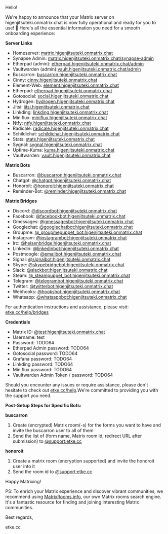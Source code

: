 Hello!

We're happy to announce that your Matrix server on higenjitsuteki.onmatrix.chat is now fully operational and ready for you to use! 🎉
Here's all the essential information you need for a smooth onboarding experience:

**Server Links**

* Homeserver: [matrix.higenjitsuteki.onmatrix.chat](https://matrix.higenjitsuteki.onmatrix.chat)
* Synapse Admin: [matrix.higenjitsuteki.onmatrix.chat/synapse-admin](https://matrix.higenjitsuteki.onmatrix.chat/synapse-admin)
* Etherpad (admin): [etherpad.higenjitsuteki.onmatrix.chat/admin](https://etherpad.higenjitsuteki.onmatrix.chat/admin)
* Vaultwarden (admin):[vault.higenjitsuteki.onmatrix.chat/admin](https://vault.higenjitsuteki.onmatrix.chat/admin)
* Buscarron: [buscarron.higenjitsuteki.onmatrix.chat](https://buscarron.higenjitsuteki.onmatrix.chat)
* Cinny: [cinny.higenjitsuteki.onmatrix.chat](https://cinny.higenjitsuteki.onmatrix.chat)
* Element-Web: [element.higenjitsuteki.onmatrix.chat](https://element.higenjitsuteki.onmatrix.chat)
* Etherpad: [etherpad.higenjitsuteki.onmatrix.chat](https://etherpad.higenjitsuteki.onmatrix.chat)
* Gotosocial: [social.higenjitsuteki.onmatrix.chat](https://social.higenjitsuteki.onmatrix.chat)
* Hydrogen: [hydrogen.higenjitsuteki.onmatrix.chat](https://hydrogen.higenjitsuteki.onmatrix.chat)
* Jitsi: [jitsi.higenjitsuteki.onmatrix.chat](https://jitsi.higenjitsuteki.onmatrix.chat)
* Linkding: [linkding.higenjitsuteki.onmatrix.chat](https://linkding.higenjitsuteki.onmatrix.chat)
* Miniflux: [miniflux.higenjitsuteki.onmatrix.chat](https://miniflux.higenjitsuteki.onmatrix.chat)
* Ntfy: [ntfy.higenjitsuteki.onmatrix.chat](https://ntfy.higenjitsuteki.onmatrix.chat)
* Radicale: [radicale.higenjitsuteki.onmatrix.chat](https://radicale.higenjitsuteki.onmatrix.chat)
* Schildichat: [schildichat.higenjitsuteki.onmatrix.chat](https://schildichat.higenjitsuteki.onmatrix.chat)
* Stats: [stats.higenjitsuteki.onmatrix.chat](https://stats.higenjitsuteki.onmatrix.chat)
* Sygnal: [sygnal.higenjitsuteki.onmatrix.chat](https://sygnal.higenjitsuteki.onmatrix.chat)
* Uptime-Kuma: [kuma.higenjitsuteki.onmatrix.chat](https://kuma.higenjitsuteki.onmatrix.chat)
* Vaultwarden: [vault.higenjitsuteki.onmatrix.chat](https://vault.higenjitsuteki.onmatrix.chat)


**Matrix Bots**

* Buscarron: [@buscarron:higenjitsuteki.onmatrix.chat](https://matrix.to/#/@buscarron:higenjitsuteki.onmatrix.chat)
* Chatgpt: [@chatgpt:higenjitsuteki.onmatrix.chat](https://matrix.to/#/@chatgpt:higenjitsuteki.onmatrix.chat)
* Honoroit: [@honoroit:higenjitsuteki.onmatrix.chat](https://matrix.to/#/@honoroit:higenjitsuteki.onmatrix.chat)
* Reminder-Bot: [@reminder:higenjitsuteki.onmatrix.chat](https://matrix.to/#/@reminder:higenjitsuteki.onmatrix.chat)


**Matrix Bridges**

* Discord: [@discordbot:higenjitsuteki.onmatrix.chat](https://matrix.to/#/@discordbot:higenjitsuteki.onmatrix.chat)
* Facebook: [@facebookbot:higenjitsuteki.onmatrix.chat](https://matrix.to/#/@facebookbot:higenjitsuteki.onmatrix.chat)
* Gmessages: [@gmessagesbot:higenjitsuteki.onmatrix.chat](https://matrix.to/#/@gmessagesbot:higenjitsuteki.onmatrix.chat)
* Googlechat: [@googlechatbot:higenjitsuteki.onmatrix.chat](https://matrix.to/#/@googlechatbot:higenjitsuteki.onmatrix.chat)
* Groupme: [@_groupmepuppet_bot:higenjitsuteki.onmatrix.chat](https://matrix.to/#/@_groupmepuppet_bot:higenjitsuteki.onmatrix.chat)
* Instagram: [@instagrambot:higenjitsuteki.onmatrix.chat](https://matrix.to/#/@instagrambot:higenjitsuteki.onmatrix.chat)
* Irc: [@heisenbridge:higenjitsuteki.onmatrix.chat](https://matrix.to/#/@heisenbridge:higenjitsuteki.onmatrix.chat)
* Linkedin: [@linkedinbot:higenjitsuteki.onmatrix.chat](https://matrix.to/#/@linkedinbot:higenjitsuteki.onmatrix.chat)
* Postmoogle: [@emailbot:higenjitsuteki.onmatrix.chat](https://matrix.to/#/@emailbot:higenjitsuteki.onmatrix.chat)
* Signal: [@signalbot:higenjitsuteki.onmatrix.chat](https://matrix.to/#/@signalbot:higenjitsuteki.onmatrix.chat)
* Skype: [@skypebridgebot:higenjitsuteki.onmatrix.chat](https://matrix.to/#/@skypebridgebot:higenjitsuteki.onmatrix.chat)
* Slack: [@slackbot:higenjitsuteki.onmatrix.chat](https://matrix.to/#/@slackbot:higenjitsuteki.onmatrix.chat)
* Steam: [@_steampuppet_bot:higenjitsuteki.onmatrix.chat](https://matrix.to/#/@_steampuppet_bot:higenjitsuteki.onmatrix.chat)
* Telegram: [@telegrambot:higenjitsuteki.onmatrix.chat](https://matrix.to/#/@telegrambot:higenjitsuteki.onmatrix.chat)
* Twitter: [@twitterbot:higenjitsuteki.onmatrix.chat](https://matrix.to/#/@twitterbot:higenjitsuteki.onmatrix.chat)
* Webhooks: [@hookshot:higenjitsuteki.onmatrix.chat](https://matrix.to/#/@hookshot:higenjitsuteki.onmatrix.chat)
* Whatsapp: [@whatsappbot:higenjitsuteki.onmatrix.chat](https://matrix.to/#/@whatsappbot:higenjitsuteki.onmatrix.chat)

For authentication instructions and assistance, please visit: [etke.cc/help/bridges](https://etke.cc/help/bridges)

**Credentials**

* Matrix ID: [@test:higenjitsuteki.onmatrix.chat](https://matrix.to/#/@test:higenjitsuteki.onmatrix.chat)
* Username: test
* Password: TODO64
* Etherpad Admin password: TODO64
* Gotosocial password: TODO64
* Grafana password: TODO64
* Linkding password: TODO64
* Miniflux password: TODO64
* Vaultwarden Admin Token / password: TODO64

Should you encounter any issues or require assistance, please don't hesitate to check out [etke.cc/help](https://etke.cc/help).We're committed to providing you with the support you need.

**Post-Setup Steps for Specific Bots:**

**buscarron**

1. Create (encrypted) Matrix room(-s) for the forms you want to have and invite the buscarron user to all of them
2. Send the list of (form name, Matrix room id, redirect URL after submission) to [@support:etke.cc](https://matrix.to/#/@support:etke.cc)

**honoroit**

1. Create a matrix room (encryption supported) and invite the honoroit user into it
2. Send the room id to [@support:etke.cc](https://matrix.to/#/@support:etke.cc)

Happy Matrixing!

PS: To enrich your Matrix experience and discover vibrant communities, we recommend using [MatrixRooms.info](https://MatrixRooms.info), our own Matrix rooms search engine. It's a fantastic resource for finding and joining interesting Matrix communities.

Best regards,

etke.cc
